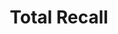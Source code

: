 ---
title: "Total Recall"

year: 1990

director: "Paul Verhoeven"

summary: "Schwarzenegger gets is ass to Mars only to find more corruption and strangeness to kill"

comment: "A wonderfully terrible movie that everone loves. Full of great arnie-quotes and it has Michael Ironside!"

image: "https://media.giphy.com/media/qHBBYAh7BZVm/giphy.gif"

imdb: "https://www.imdb.com/title/tt0100802/"

quotes:
  - "You should not drink and bake."
  - "Look who's talking."
  - "See you at the party, Richter!"
  - "Now, this is the plan. Get ya ass to Mars."
  - "Come on, Cohaagen! You got what you want. Give those people air!"
---